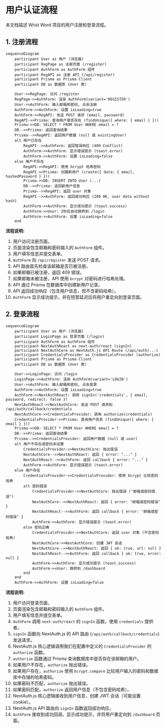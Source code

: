 # 用户认证流程

本文档描述 Wrist Word 项目的用户注册和登录流程。

## 1. 注册流程

```mermaid
sequenceDiagram
    participant User as 用户 (浏览器)
    participant RegPage as 注册页面 (/register)
    participant AuthForm as AuthForm 组件
    participant RegAPI as 注册 API (/api/register)
    participant Prisma as Prisma Client
    participant DB as 数据库 (User 表)

    User->>RegPage: 访问 /register
    RegPage->>AuthForm: 渲染 AuthForm(variant='REGISTER')
    User->>AuthForm: 输入邮箱和密码, 点击注册
    AuthForm->>AuthForm: 设置 isLoading=true
    AuthForm->>RegAPI: 发送 POST 请求 (email, password)
    RegAPI->>Prisma: 查询用户是否存在 (findUnique({ where: { email } }))
    Prisma->>DB: SELECT * FROM User WHERE email = ?
    DB-->>Prisma: 返回查询结果
    Prisma-->>RegAPI: 返回用户数据 (null 或 existingUser)
    alt 用户已存在
        RegAPI-->>AuthForm: 返回错误响应 (409 Conflict)
        AuthForm->>AuthForm: 显示错误提示 (toast.error)
        AuthForm->>AuthForm: 设置 isLoading=false
    else 用户不存在
        RegAPI->>RegAPI: 使用 bcrypt 哈希密码
        RegAPI->>Prisma: 创建新用户 (create({ data: { email, hashedPassword } }))
        Prisma->>DB: INSERT INTO User (...)
        DB-->>Prisma: 返回新用户信息
        Prisma-->>RegAPI: 返回 user 对象
        RegAPI-->>AuthForm: 返回成功响应 (200 OK, user data without hash)
        AuthForm->>AuthForm: 显示成功提示 (toast.success)
        AuthForm->>User: 2秒后自动跳转到 /login
        AuthForm->>AuthForm: 设置 isLoading=false
    end
```

**流程说明:**

1.  用户访问注册页面。
2.  页面渲染包含邮箱和密码输入的 `AuthForm` 组件。
3.  用户填写信息并提交表单。
4.  `AuthForm` 向 `/api/register` 发送 POST 请求。
5.  API 路由首先检查该邮箱是否已被注册。
6.  如果邮箱已被注册，返回 409 错误。
7.  如果邮箱未被注册，API 使用 `bcrypt` 对密码进行哈希处理。
8.  API 通过 Prisma 在数据库中创建新用户记录。
9.  API 返回成功响应（包含用户信息，但不含密码哈希）。
10. `AuthForm` 显示成功提示，并在短暂延迟后将用户重定向到登录页面。

## 2. 登录流程

```mermaid
sequenceDiagram
    participant User as 用户 (浏览器)
    participant LoginPage as 登录页面 (/login)
    participant AuthForm as AuthForm 组件
    participant NextAuthReact as next-auth/react (signIn)
    participant NextAuthCore as NextAuth.js API Route (/api/auth/...)
    participant CredentialsProvider as CredentialsProvider (authorize)
    participant Prisma as Prisma Client
    participant DB as 数据库 (User 表)

    User->>LoginPage: 访问 /login
    LoginPage->>AuthForm: 渲染 AuthForm(variant='LOGIN')
    User->>AuthForm: 输入邮箱和密码, 点击登录
    AuthForm->>AuthForm: 设置 isLoading=true
    AuthForm->>NextAuthReact: 调用 signIn('credentials', { email, password, redirect: false })
    NextAuthReact->>NextAuthCore: 发送 POST 请求到 /api/auth/callback/credentials
    NextAuthCore->>CredentialsProvider: 调用 authorize(credentials)
    CredentialsProvider->>Prisma: 查询用户信息 (findUnique({ where: { email } }))
    Prisma->>DB: SELECT * FROM User WHERE email = ?
    DB-->>Prisma: 返回查询结果
    Prisma-->>CredentialsProvider: 返回用户数据 (null 或 user)
    alt 用户不存在或密码未设置
        CredentialsProvider->>NextAuthCore: 抛出错误
        NextAuthCore-->>NextAuthReact: 返回 { error: "..." }
        NextAuthReact-->>AuthForm: 返回 callback { error: "..." }
        AuthForm->>AuthForm: 显示错误提示 (toast.error)
    else 用户存在
        CredentialsProvider->>CredentialsProvider: 使用 bcrypt 比较密码哈希
        alt 密码错误
            CredentialsProvider->>NextAuthCore: 抛出错误 ("邮箱或密码错误")
            NextAuthCore-->>NextAuthReact: 返回 { error: "邮箱或密码错误" }
            NextAuthReact-->>AuthForm: 返回 callback { error: "邮箱或密码错误" }
            AuthForm->>AuthForm: 显示错误提示 (toast.error)
        else 密码正确
            CredentialsProvider->>NextAuthCore: 返回 user 对象 (不含密码哈希)
            NextAuthCore->>NextAuthCore: 创建 JWT 会话
            NextAuthCore-->>NextAuthReact: 返回 { ok: true, url: null }
            NextAuthReact-->>AuthForm: 返回 callback { ok: true, error: null }
            AuthForm->>AuthForm: 显示成功提示 (toast.success)
            AuthForm->>User: 跳转到 /dashboard
        end
    end
    AuthForm->>AuthForm: 设置 isLoading=false
```

**流程说明:**

1.  用户访问登录页面。
2.  页面渲染包含邮箱和密码输入的 `AuthForm` 组件。
3.  用户填写信息并提交表单。
4.  `AuthForm` 调用 `next-auth/react` 的 `signIn` 函数，使用 `credentials` 提供者。
5.  `signIn` 函数向 NextAuth.js 的 API 路由 (`/api/auth/callback/credentials`) 发送请求。
6.  NextAuth.js 核心逻辑调用我们在配置中定义的 `CredentialsProvider` 的 `authorize` 函数。
7.  `authorize` 函数通过 Prisma 查询数据库中是否存在该邮箱的用户。
8.  如果用户不存在，`authorize` 抛出错误。
9.  如果用户存在，`authorize` 使用 `bcrypt.compare` 比较用户输入的密码和数据库中存储的哈希密码。
10. 如果密码不匹配，`authorize` 抛出错误。
11. 如果密码匹配，`authorize` 返回用户信息（不包含密码哈希）。
12. NextAuth.js 核心逻辑接收到用户信息，创建 JWT 会话（可能设置 cookie）。
13. NextAuth.js API 路由向 `signIn` 函数返回成功响应。
14. `AuthForm` 接收到成功回调，显示成功提示，并将用户重定向到 `/dashboard` 页面。
